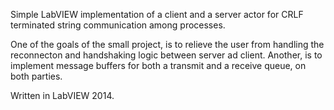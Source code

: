 Simple LabVIEW implementation of a client and a server actor for CRLF terminated
string communication among processes.

One of the goals of the small project, is to relieve the user from handling the reconnecton
and handshaking logic between server ad client. Another, is to implement message buffers for
both a transmit and a receive queue, on both parties.

Written in LabVIEW 2014.